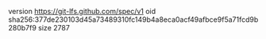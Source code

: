 version https://git-lfs.github.com/spec/v1
oid sha256:377de230103d45a73489310fc149b4a8eca0acf49afbce9f5a71fcd9b280b7f9
size 2787
